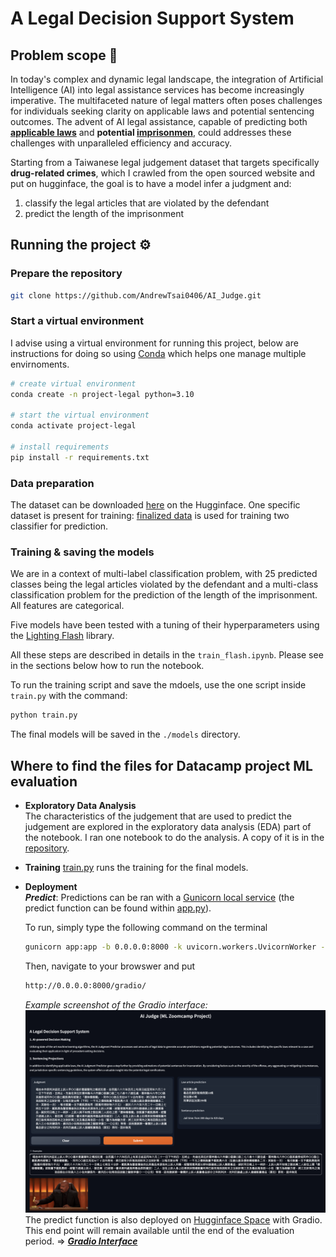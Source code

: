 # A Legal Decision Support System 

## Problem scope 📝
In today's complex and dynamic legal landscape, the integration of Artificial Intelligence (AI) into legal assistance services has become increasingly imperative. The multifaceted nature of legal matters often poses challenges for individuals seeking clarity on applicable laws and potential sentencing outcomes. The advent of AI legal assistance, capable of predicting both **[applicable laws](https://www.legislate.tech/glossary/applicable-law)** and **potential [imprisonmen](https://dictionary.cambridge.org/dictionary/english/imprisonment)**, could addresses these challenges with unparalleled efficiency and accuracy.

Starting from a Taiwanese legal judgement dataset that targets specifically **drug-related crimes**, which I crawled from the open sourced website and put on hugginface, the goal is to have a model infer a judgment and:

1. classify the legal articles that are violated by the defendant
2. predict the length of the imprisonment

## Running the project ⚙️
### Prepare the repository 
```sh
git clone https://github.com/AndrewTsai0406/AI_Judge.git
```

### Start a virtual environment 

I advise using a virtual environment for running this project, below are instructions for doing so using [Conda](https://www.anaconda.com/) which helps one manage multiple envirnoments.

```sh
# create virtual environment
conda create -n project-legal python=3.10

# start the virtual environment
conda activate project-legal

# install requirements
pip install -r requirements.txt
```

### Data preparation
The dataset can be downloaded [here](https://huggingface.co/datasets/AndrewTsai0406/Tawan_legal_judgement) on the Hugginface. One specific dataset is present for training: [finalized data](https://huggingface.co/datasets/AndrewTsai0406/Tawan_legal_judgement/resolve/main/processed_all_drug_top_25_act_flash.csv?download=true) is used for training two classifier for prediction.

### Training & saving the models
We are in a context of multi-label classification problem, with 25 predicted classes being the legal articles violated by the defendant and a multi-class classification problem for the prediction of the length of the imprisonment. All features are categorical.

Five models have been tested with a tuning of their hyperparameters using the [Lighting Flash](https://lightning-flash.readthedocs.io/en/stable/quickstart.html) library.

All these steps are described in details in the ```train_flash.ipynb```. Please see in the sections below how to run the notebook.

To run the training script and save the mdoels, use the one script inside  `train.py` with the command:

```sh
python train.py
```
The final models will be saved in the `./models` directory.



## Where to find the files for Datacamp project ML evaluation 
-  **Exploratory Data Analysis**  
    The characteristics of the judgement that are used to predict the judgement are explored in the exploratory data analysis (EDA) part of the notebook. I ran one notebook to do the analysis. A copy of it is in the [repository](notebooks/EDA.ipynb).
- **Training**
    [train.py](./scripts/train.py) runs the training for the final models. 
- **Deployment**  
    ***Predict***: Predictions can be ran with a [Gunicorn local service](https://docs.gunicorn.org/en/stable/deploy.html) (the predict function can be found within [app.py](app-fastapi/app.py)).

    To run, simply type the following command on the terminal
    ```sh
    gunicorn app:app -b 0.0.0.0:8000 -k uvicorn.workers.UvicornWorker --timeout 300
    ```
    Then, navigate to your browswer and put
    ```sh
    http://0.0.0.0:8000/gradio/
    ```
    *Example screenshot of the Gradio interface:*
    ![Alt text](./law_prediction_gradio_space/gradio.png)
    The predict function is also deployed on [Hugginface Space](https://huggingface.co/spaces/AndrewTsai0406/law_prediction_gradio) with Gradio. This end point will remain available until the end of the evaluation period.
   => ***[Gradio Interface](https://huggingface.co/spaces/AndrewTsai0406/law_prediction_gradio)***
